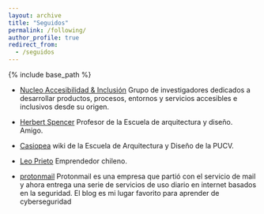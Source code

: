 ```yaml
---
layout: archive
title: "Seguidos"
permalink: /following/
author_profile: true
redirect_from:
  - /seguidos
---
```


{% include base_path %}


* [Nucleo Accesibilidad & Inclusión](http://accesibilidad-inclusion.cl "Nucleo")
  Grupo de investigadores dedicados a desarrollar productos, procesos, entornos y servicios accesibles e inclusivos desde su origen.
  
* [Herbert Spencer](https://www.herbertspencer.net "Herbert")
  Profesor de la Escuela de arquitectura y diseño. Amigo.

* [Casiopea](https://wiki.ead.pucv.cl/Casiopea "la wiki")
  wiki de la Escuela de Arquitectura y Diseño de la PUCV.
  
* [Leo Prieto](https://leo.prie.to)
  Emprendedor chileno. 

* [protonmail](https://protonmail.com/blog/ "protonmail")
  Protonmail es una empresa que partió con el servicio de mail y ahora entrega una serie de servicios de uso diario en internet basados en la     seguridad. El blog es mi lugar favorito para aprender de cyberseguridad
